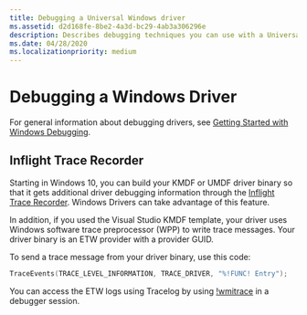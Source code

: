 ```yaml
---
title: Debugging a Universal Windows driver
ms.assetid: d2d168fe-8be2-4a3d-bc29-4ab3a306296e
description: Describes debugging techniques you can use with a Universal Windows driver, in particular the Inflight Trace Recorder.
ms.date: 04/28/2020
ms.localizationpriority: medium
---
```


# Debugging a Windows Driver 

For general information about debugging drivers, see [Getting Started with Windows Debugging](https://docs.microsoft.com/windows-hardware/drivers/debugger/getting-started-with-windows-debugging).

## Inflight Trace Recorder

Starting in Windows 10, you can build your KMDF or UMDF driver binary so that it gets additional driver debugging information through the [Inflight Trace Recorder](https://docs.microsoft.com/windows-hardware/drivers/devtest/using-wpp-recorder). Windows Drivers can take advantage of this feature.

In addition, if you used the Visual Studio KMDF template, your driver uses Windows software trace preprocessor (WPP) to write trace messages. Your driver binary is an ETW provider with a provider GUID.

To send a trace message from your driver binary, use this code:

   ```cpp
   TraceEvents(TRACE_LEVEL_INFORMATION, TRACE_DRIVER, "%!FUNC! Entry");
   ```

You can access the ETW logs using Tracelog by using [!wmitrace](https://docs.microsoft.com/windows-hardware/drivers/debugger/wmi-tracing-extensions--wmitrace-dll-) in a debugger session.

